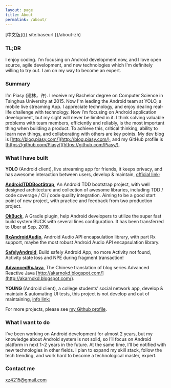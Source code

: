 ```yaml
---
layout: page
title: About
permalink: /about/
---
```

[中文版]({{ site.baseurl }}/about-zh)

### TL;DR
I enjoy coding. I’m focusing on Android development now, and I love open source, agile development, and new technologies which I'm definitely willing to try out. I am on my way to become an expert.

### Summary

I’m Piasy (建林，许). I receive my Bachelor degree on Computer Science in Tsinghua University at 2015. Now I'm leading the Android team at YOLO, a mobile live streaming App. I appreciate technology, and enjoy dealing real-life challenge with technology. Now I’m focusing on Android application development, but my sight will never be limited in it. I think solving valuable problems with team members, efficiently and reliably, is the most important thing when building a product. To achieve this, critical thinking, ability to learn new things, and collaborating with others are key points. My dev blog is [http://blog.piasy.com/](http://blog.piasy.com/), and my GitHub profile is [https://github.com/Piasy/](https://github.com/Piasy/).

### What I have built

**YOLO** (Android client), live streaming app for friends, it keeps privacy, and has awesome interaction between users, develop & maintain, [official link](https://www.yoloyolo.tv/);

**[AndroidTDDBootStrap](https://github.com/Piasy/AndroidTDDBootStrap)**, An Android TDD bootstrap project, with well designed architecture and collection of awesome libraries, including TDD / code coverage / CI / code quality integration. Aiming to be a good start point of new project, with practice and feedback from two production project.

**[OkBuck](https://github.com/Piasy/OkBuck)**, A Gradle plugin, help Android developers to utilize the super fast build system BUCK with several lines configuration. It has been transferred to Uber at Sep. 2016.

**[RxAndroidAudio](https://github.com/Piasy/RxAndroidAudio)**, Android Audio API encapsulation library, with part Rx support, maybe the most robust Android Audio API encapsulation library.

**[SafelyAndroid](https://github.com/Piasy/SafelyAndroid)**, Build safely Android App, no more Activity not found, Activity state loss and NPE during fragment transaction!

**[AdvancedRxJava](https://github.com/Piasy/AdvancedRxJava)**, The Chinese translation of blog series Advanced Reactive Java  [http://akarnokd.blogspot.com/](http://akarnokd.blogspot.com/).

**YOUNG** (Android client), a college students’ social network app, develop & maintain & automating UI tests, this project is not develop and out of maintaining, [info link](http://www.wandoujia.com/apps/com.xueba.client.app);

For more projects, please see [my Github profile](https://github.com/Piasy).

### What I want to do

I’ve been working on Android development for almost 2 years, but my knowledge about Android system is not solid, so I’ll focus on Android platform in next 1~2 years in the future. At the same time, I’ll be notified with new technologies in other fields. I plan to expand my skill stack, follow the tech trending, and work hard to become a technological master, expert.

### Contact me

[xz4215@gmail.com](mailto:xz4215@gmail.com)
